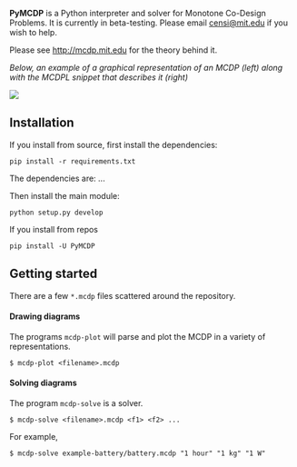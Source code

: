 
**PyMCDP** is a Python interpreter and solver for Monotone Co-Design Problems.
It is currently in beta-testing. Please email censi@mit.edu if you wish to help.

Please see <http://mcdp.mit.edu> for the theory behind it.


*Below, an example of a graphical representation of an MCDP (left)
along with the MCDPL snippet that describes it (right)*

<img src="http://mcdp.mit.edu/mcdp_intro/1510_mcdp_examples01_battery_actuation.png"/>

## Installation

If you install from source, first install the dependencies:

    pip install -r requirements.txt

The dependencies are: ...

Then install the main module:
    
    python setup.py develop

If you install from repos

    pip install -U PyMCDP 

## Getting started

There are a few ``*.mcdp`` files scattered around the repository.

#### Drawing diagrams 

The programs ``mcdp-plot`` will parse and plot the MCDP in a variety of representations.

    $ mcdp-plot <filename>.mcdp

#### Solving diagrams
    
The program ``mcdp-solve`` is a solver.

    $ mcdp-solve <filename>.mcdp <f1> <f2> ...
    
For example,

    $ mcdp-solve example-battery/battery.mcdp "1 hour" "1 kg" "1 W"




